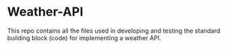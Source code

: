 # Weather-API
This repo contains all the files used in developing and testing the standard building block (code) for implementing a weather API.

